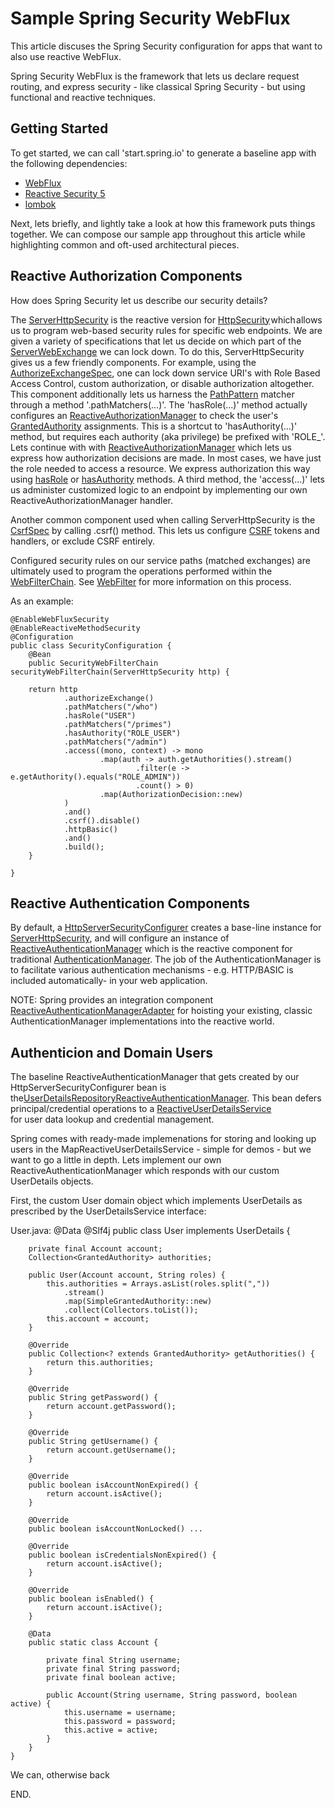 # Sample Spring Security WebFlux

This article discuses the Spring Security configuration for apps that want to also use
reactive WebFlux.

Spring Security WebFlux is the framework that lets us declare request routing, and express security - like classical Spring Security - but using functional and reactive techniques.

## Getting Started

To get started, we can call 'start.spring.io' to generate a baseline app with the following dependencies:

 * [WebFlux](https://docs.spring.io/spring/docs/5.0.0.BUILD-SNAPSHOT/spring-framework-reference/html/web-reactive.html) 
 * [Reactive Security 5](https://spring.io/blog/2017/10/04/spring-tips-reactive-spring-security)
 * [lombok](https://projectlombok.org)

Next, lets briefly, and lightly take a look at how this framework puts things together. We can compose our sample app throughout this article while highlighting common and oft-used architectural pieces.

## Reactive Authorization Components
How does Spring Security let us describe our security details? 

The [ServerHttpSecurity](https://docs.spring.io/spring-security/site/docs/current/api/org/springframework/security/config/web/server/ServerHttpSecurity.html) 
is the reactive version for [HttpSecurity](https://docs.spring.io/spring-security/site/docs/5.0.x/api/org/springframework/security/config/annotation/web/builders/HttpSecurity.html) which allows us to program web-based security 
rules for specific web endpoints. We are given a variety of specifications that let us decide on which part of the [ServerWebExchange](https://docs.spring.io/spring/docs/current/javadoc-api/org/springframework/web/server/ServerWebExchange.html) we can lock down. To do this, ServerHttpSecurity gives us a few friendly components. For example, using the [AuthorizeExchangeSpec](https://docs.spring.io/spring-security/site/docs/current/api/org/springframework/security/config/web/server/ServerHttpSecurity.AuthorizeExchangeSpec.html), one can lock down service URI's with Role Based Access Control, custom authorization, or disable authorization altogether. This component additionally lets us harness the [PathPattern](https://docs.spring.io/spring-security/site/docs/current/api/org/springframework/security/web/server/util/matcher/PathPatternParserServerWebExchangeMatcher.html) matcher through a method '.pathMatchers(...)'. The 'hasRole(...)' method actually configures an [ReactiveAuthorizationManager](https://docs.spring.io/spring-security/site/docs/current/api/org/springframework/security/authorization/ReactiveAuthorizationManager.html) to check the user's [GrantedAuthority](https://docs.spring.io/spring-security/site/docs/current/api/org/springframework/security/core/GrantedAuthority.html) assignments. This is a shortcut to 'hasAuthority(...)' method, but requires each authority (aka privilege) be prefixed with 'ROLE_'.
Lets continue with with [ReactiveAuthorizationManager](https://docs.spring.io/spring-security/site/docs/current/api/org/springframework/security/authorization/ReactiveAuthorizationManager.html) which lets us express how authorization decisions are made. In most cases, we have just the role needed to access a resource. We express authorization this way using [hasRole](https://hasRole) or [hasAuthority](https://hasAuthority) methods. A third method, the 'access(...)' lets us administer customized logic to an endpoint by implementing our own ReactiveAuthorizationManager handler.

Another common component used when calling ServerHttpSecurity is the [CsrfSpec](https://docs.spring.io/spring-security/site/docs/current/api/org/springframework/security/config/web/server/ServerHttpSecurity.CsrfSpec.html) by calling .csrf() method.  This lets us configure [CSRF](https://www.owasp.org/index.php/Cross-Site_Request_Forgery_(CSRF)_Prevention_Cheat_Sheet) tokens and handlers, or exclude CSRF entirely.

Configured security rules on our service paths (matched exchanges) are ultimately used to program the operations performed within the [WebFilterChain](https://docs.spring.io/spring-framework/docs/current/javadoc-api/org/springframework/web/server/WebFilterChain.html). See [WebFilter](https://docs.spring.io/spring-framework/docs/current/javadoc-api/org/springframework/web/server/WebFilter.html) for more information on this process. 

As an example:

    @EnableWebFluxSecurity
    @EnableReactiveMethodSecurity
    @Configuration
    public class SecurityConfiguration {
        @Bean
        public SecurityWebFilterChain securityWebFilterChain(ServerHttpSecurity http) {

        return http
                .authorizeExchange()
                .pathMatchers("/who")
                .hasRole("USER")
                .pathMatchers("/primes")
                .hasAuthority("ROLE_USER")
                .pathMatchers("/admin")
                .access((mono, context) -> mono
                        .map(auth -> auth.getAuthorities().stream()
                                .filter(e -> e.getAuthority().equals("ROLE_ADMIN"))
                                .count() > 0)
                        .map(AuthorizationDecision::new)
                )
                .and()
                .csrf().disable()
                .httpBasic()
                .and()
                .build();
        }

    }

## Reactive Authentication Components
By default, a [HttpServerSecurityConfigurer](https://docs.spring.io/spring-security/site/docs/current/api/org/springframework/security/config/web/server/ServerHttpSecurity.html#securityMatcher-org.springframework.security.web.server.util.matcher.ServerWebExchangeMatcher) creates a base-line instance for [ServerHttpSecurity](https://docs.spring.io/spring-security/site/docs/current/api/org/springframework/security/config/web/server/ServerHttpSecurity.html), and will configure an instance of
[ReactiveAuthenticationManager](https://docs.spring.io/spring-security/site/docs/5.0.x/api/org/springframework/security/authentication/ReactiveAuthenticationManager.html)
which is the reactive component for traditional [AuthenticationManager](https://docs.spring.io/spring-security/site/docs/5.0.x/api/org/springframework/security/authentication/AuthenticationManager.html).
The job of the AuthenticationManager is to facilitate various authentication mechanisms - e.g. HTTP/BASIC is included automatically- in your web application.
 
NOTE: Spring provides an integration component [ReactiveAuthenticationManagerAdapter](https://docs.spring.io/spring-security/site/docs/current/api/org/springframework/security/authentication/ReactiveAuthenticationManagerAdapter.html)
for hoisting your existing, classic AuthenticationManager implementations into the reactive world.

## Authenticion and Domain Users
The baseline ReactiveAuthenticationManager that gets created by our HttpServerSecurityConfigurer bean is the[UserDetailsRepositoryReactiveAuthenticationManager](https://docs.spring.io/spring-security/site/docs/5.0.3.RELEASE/api/org/springframework/security/authentication/UserDetailsRepositoryReactiveAuthenticationManager.html).
This bean defers principal/credential operations to a [ReactiveUserDetailsService](https://docs.spring.io/spring-security/site/docs/5.1.0.M1/api/org/springframework/security/core/userdetails/ReactiveUserDetailsService.html)  
for user data lookup and credential management.

Spring comes with ready-made implemenations for storing and looking up users in the MapReactiveUserDetailsService - simple for demos - but we want to go a little in depth. Lets implement our own ReactiveAuthenticationManager which responds with our custom UserDetails objects.  

First, the custom User domain object which implements UserDetails as prescribed by the UserDetailsService interface:

User.java:
    @Data
    @Slf4j
    public class User implements UserDetails {

        private final Account account;
        Collection<GrantedAuthority> authorities;

        public User(Account account, String roles) {
            this.authorities = Arrays.asList(roles.split(","))
                .stream()
                .map(SimpleGrantedAuthority::new)
                .collect(Collectors.toList());
            this.account = account;
        }

        @Override
        public Collection<? extends GrantedAuthority> getAuthorities() {
            return this.authorities;
        }

        @Override
        public String getPassword() {
            return account.getPassword();
        }
    
        @Override
        public String getUsername() {
            return account.getUsername();
        }

        @Override
        public boolean isAccountNonExpired() {
            return account.isActive();
        }

        @Override
        public boolean isAccountNonLocked() ...

        @Override
        public boolean isCredentialsNonExpired() {
            return account.isActive();
        }

        @Override
        public boolean isEnabled() {
            return account.isActive();
        }

        @Data
        public static class Account {

            private final String username;
            private final String password;
            private final boolean active;

            public Account(String username, String password, boolean active) {
                this.username = username;
                this.password = password;
                this.active = active;
            }
        }
    }

We can, otherwise back 


END.
